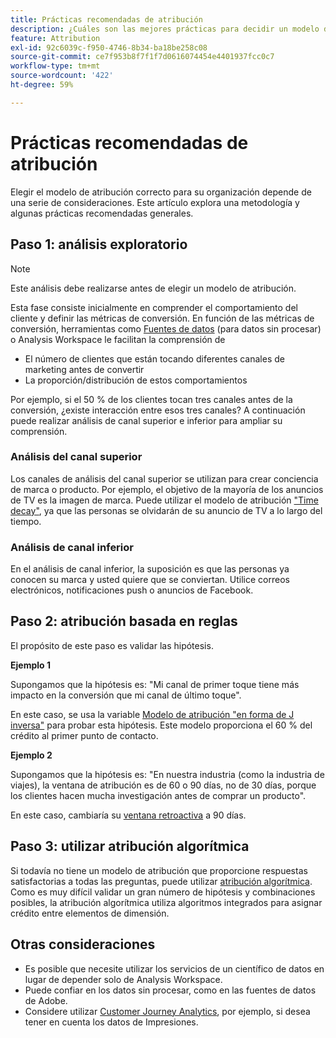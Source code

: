 ```yaml
---
title: Prácticas recomendadas de atribución
description: ¿Cuáles son las mejores prácticas para decidir un modelo de atribución?
feature: Attribution
exl-id: 92c6039c-f950-4746-8b34-ba18be258c08
source-git-commit: ce7f953b8f7f1f7d0616074454e4401937fcc0c7
workflow-type: tm+mt
source-wordcount: '422'
ht-degree: 59%

---
```


# Prácticas recomendadas de atribución

Elegir el modelo de atribución correcto para su organización depende de una serie de consideraciones. Este artículo explora una metodología y algunas prácticas recomendadas generales.

## Paso 1: análisis exploratorio

>[!NOTE]
>Este análisis debe realizarse antes de elegir un modelo de atribución.

Esta fase consiste inicialmente en comprender el comportamiento del cliente y definir las métricas de conversión. En función de las métricas de conversión, herramientas como [Fuentes de datos](https://experienceleague.adobe.com/docs/analytics/export/analytics-data-feed/data-feed-overview.html?lang=es) (para datos sin procesar) o Analysis Workspace le facilitan la comprensión de

* El número de clientes que están tocando diferentes canales de marketing antes de convertir
* La proporción/distribución de estos comportamientos

Por ejemplo, si el 50 % de los clientes tocan tres canales antes de la conversión, ¿existe interacción entre esos tres canales?
A continuación puede realizar análisis de canal superior e inferior para ampliar su comprensión.

### Análisis del canal superior

Los canales de análisis del canal superior se utilizan para crear conciencia de marca o producto. Por ejemplo, el objetivo de la mayoría de los anuncios de TV es la imagen de marca. Puede utilizar el modelo de atribución [&quot;Time decay&quot;](/help/analyze/analysis-workspace/attribution/models.md), ya que las personas se olvidarán de su anuncio de TV a lo largo del tiempo.

### Análisis de canal inferior

En el análisis de canal inferior, la suposición es que las personas ya conocen su marca y usted quiere que se conviertan. Utilice correos electrónicos, notificaciones push o anuncios de Facebook.

## Paso 2: atribución basada en reglas

El propósito de este paso es validar las hipótesis.

**Ejemplo 1**

Supongamos que la hipótesis es: &quot;Mi canal de primer toque tiene más impacto en la conversión que mi canal de último toque&quot;.

En este caso, se usa la variable [Modelo de atribución &quot;en forma de J inversa&quot;](/help/analyze/analysis-workspace/attribution/models.md) para probar esta hipótesis. Este modelo proporciona el 60 % del crédito al primer punto de contacto.

**Ejemplo 2**

Supongamos que la hipótesis es: &quot;En nuestra industria (como la industria de viajes), la ventana de atribución es de 60 o 90 días, no de 30 días, porque los clientes hacen mucha investigación antes de comprar un producto&quot;.

En este caso, cambiaría su [ventana retroactiva](https://experienceleague.adobe.com/docs/analytics/analyze/analysis-workspace/attribution/models.html?lang=es#lookback-windows) a 90 días.

## Paso 3: utilizar atribución algorítmica

Si todavía no tiene un modelo de atribución que proporcione respuestas satisfactorias a todas las preguntas, puede utilizar [atribución algorítmica](/help/analyze/analysis-workspace/attribution/algorithmic.md). Como es muy difícil validar un gran número de hipótesis y combinaciones posibles, la atribución algorítmica utiliza algoritmos integrados para asignar crédito entre elementos de dimensión.

## Otras consideraciones

* Es posible que necesite utilizar los servicios de un científico de datos en lugar de depender solo de Analysis Workspace.
* Puede confiar en los datos sin procesar, como en las fuentes de datos de Adobe.
* Considere utilizar [Customer Journey Analytics](https://experienceleague.adobe.com/docs/analytics-platform/using/cja-overview/cja-overview.html?lang=es), por ejemplo, si desea tener en cuenta los datos de Impresiones.

